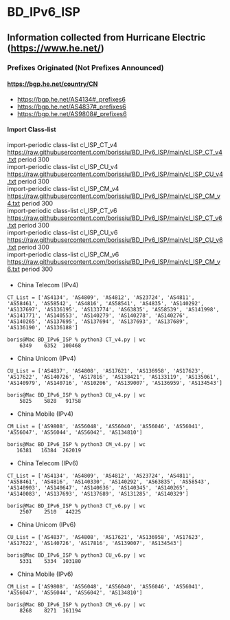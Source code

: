 # BD_IPv6_ISP
## Information collected from Hurricane Electric (https://www.he.net/)

### Prefixes Originated  (Not Prefixes Announced)
#### https://bgp.he.net/country/CN
+ https://bgp.he.net/AS4134#_prefixes6
+ https://bgp.he.net/AS4837#_prefixes6
+ https://bgp.he.net/AS9808#_prefixes6

#### Import Class-list
import-periodic class-list cl_ISP_CT_v4 https://raw.githubusercontent.com/borissiu/BD_IPv6_ISP/main/cl_ISP_CT_v4.txt period 300  
import-periodic class-list cl_ISP_CU_v4 https://raw.githubusercontent.com/borissiu/BD_IPv6_ISP/main/cl_ISP_CU_v4.txt period 300  
import-periodic class-list cl_ISP_CM_v4 https://raw.githubusercontent.com/borissiu/BD_IPv6_ISP/main/cl_ISP_CM_v4.txt period 300  
import-periodic class-list cl_ISP_CT_v6 https://raw.githubusercontent.com/borissiu/BD_IPv6_ISP/main/cl_ISP_CT_v6.txt period 300  
import-periodic class-list cl_ISP_CU_v6 https://raw.githubusercontent.com/borissiu/BD_IPv6_ISP/main/cl_ISP_CU_v6.txt period 300  
import-periodic class-list cl_ISP_CM_v6 https://raw.githubusercontent.com/borissiu/BD_IPv6_ISP/main/cl_ISP_CM_v6.txt period 300  

#### 
+ China Telecom (IPv4)
```
CT_List = ['AS4134', 'AS4809', 'AS4812', 'AS23724', 'AS4811', 'AS58461', 'AS58542', 'AS4816', 'AS58541', 'AS4835', 'AS140292', 'AS137697', 'AS136195', 'AS133774', 'AS63835', 'AS58539', 'AS141998', 'AS141771', 'AS140553', 'AS140279', 'AS140278', 'AS140276', 'AS140265', 'AS137695', 'AS137694', 'AS137693', 'AS137689', 'AS136190', 'AS136188']

boris@Mac BD_IPv6_ISP % python3 CT_v4.py | wc
    6349    6352  100468
```

+ China Unicom (IPv4)
```
CU_List = ['AS4837', 'AS4808', 'AS17621', 'AS136958', 'AS17623', 'AS17622', 'AS140726', 'AS17816', 'AS138421', 'AS133119', 'AS135061', 'AS140979', 'AS140716', 'AS10206', 'AS139007', 'AS136959', 'AS134543']

boris@Mac BD_IPv6_ISP % python3 CU_v4.py | wc
    5825    5828   91758
```

+ China Mobile (IPv4)
```
CM_List = ['AS9808', 'AS56048', 'AS56040', 'AS56046', 'AS56041', 'AS56047', 'AS56044', 'AS56042', 'AS134810']

boris@Mac BD_IPv6_ISP % python3 CM_v4.py | wc
   16381   16384  262019
```


+ China Telecom (IPv6)
```
CT_List = ['AS4134', 'AS4809', 'AS4812', 'AS23724', 'AS4811', 'AS58461', 'AS4816', 'AS140330', 'AS140292', 'AS63835', 'AS58543', 'AS140903', 'AS140647', 'AS140636', 'AS140345', 'AS140265', 'AS140083', 'AS137693', 'AS137689', 'AS131285', 'AS140329']

boris@Mac BD_IPv6_ISP % python3 CT_v6.py | wc
    2507    2510   44225
```

+ China Unicom (IPv6)
```
CU_List = ['AS4837', 'AS4808', 'AS17621', 'AS136958', 'AS17623', 'AS17622', 'AS140726', 'AS17816', 'AS139007', 'AS134543']

boris@Mac BD_IPv6_ISP % python3 CU_v6.py | wc
    5331    5334  103180
```

+ China Mobile (IPv6)
```
CM_List = ['AS9808', 'AS56048', 'AS56040', 'AS56046', 'AS56041', 'AS56047', 'AS56044', 'AS56042', 'AS134810']

boris@Mac BD_IPv6_ISP % python3 CM_v6.py | wc
    8268    8271  161194
```